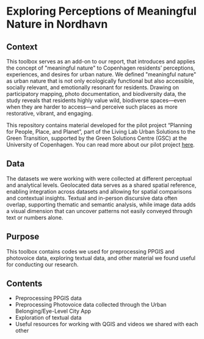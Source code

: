 # Exploring Perceptions of Meaningful Nature in Nordhavn
## Context
This toolbox serves as an add-on to our report, that introduces and applies the concept of "meaningful nature" to Copenhagen residents’ perceptions, experiences, and desires for urban nature. We defined "meaningful nature" as urban nature that is not only ecologically functional but also accessible, socially relevant, and emotionally resonant for residents. Drawing on participatory mapping, photo documentation, and biodiversity data, the study reveals that residents highly value wild, biodiverse spaces—even when they are harder to access—and perceive such places as more restorative, vibrant, and engaging. 

This repository contains material developed for the pilot project “Planning for People, Place, and Planet”, part of the Living Lab Urban Solutions to the Green Transition, supported by the Green Solutions Centre (GSC) at the University of Copenhagen. You can read more about our pilot project [here](https://greensolutions.ku.dk/living-labs/urban-solutions-to-green-transitions---at-ucph/). 
## Data
The datasets we were working with were collected at different perceptual and analytical levels. Geolocated data serves as a shared spatial reference, enabling integration across datasets and allowing for spatial comparisons and contextual insights. Textual and in-person discursive data often overlap, supporting thematic and semantic analysis, while image data adds a visual dimension that can uncover patterns not easily conveyed through text or numbers alone. 
## Purpose
This toolbox contains codes we used for preprocessing PPGIS and photovoice data, exploring textual data, and other material we found useful for conducting our research.
## Contents
- Preprocessing PPGIS data
- Preprocessing Photovoice data collected through the Urban Belonging/Eye-Level City App
- Exploration of textual data
- Useful resources for working with QGIS and videos we shared with each other

